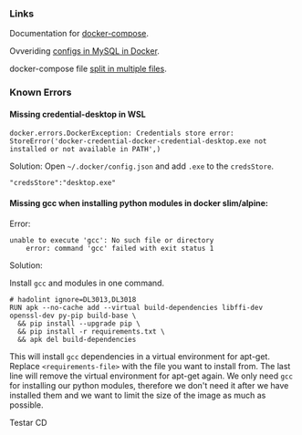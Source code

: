 ### Links

Documentation for [docker-compose](https://docs.docker.com/compose/compose-file/).

Ovveriding [configs in MySQL in Docker](https://webapplicationconsultant.com/docker/how-to-override-mysql-config-in-docker/).

docker-compose file [split in multiple files](https://medium.com/vteam/configure-docker-project-for-different-environments-using-docker-compose-3-bfbef37d951c).



### Known Errors

#### Missing credential-desktop in WSL

`docker.errors.DockerException: Credentials store error: StoreError('docker-credential-docker-credential-desktop.exe not installed or not available in PATH',)`

Solution:
Open `~/.docker/config.json` and add `.exe` to the `credsStore`. 
```
"credsStore":"desktop.exe"
```


#### Missing gcc when installing python modules in docker slim/alpine:

Error:
```
unable to execute 'gcc': No such file or directory
    error: command 'gcc' failed with exit status 1
```
Solution:

Install `gcc` and modules in one command.

```
# hadolint ignore=DL3013,DL3018
RUN apk --no-cache add --virtual build-dependencies libffi-dev openssl-dev py-pip build-base \
  && pip install --upgrade pip \
  && pip install -r requirements.txt \
  && apk del build-dependencies
```
This will install `gcc` dependencies in a virtual environment for apt-get. Replace `<requirements-file>` with the file you want to install from. The last line will remove the virtual environment for apt-get again. We only need `gcc` for installing our python modules, therefore we don't need it after we have installed them and we want to limit the size of the image as much as possible.


Testar CD